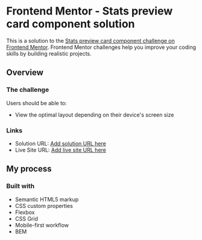 # Frontend Mentor - Stats preview card component solution

This is a solution to the [Stats preview card component challenge on Frontend Mentor](https://www.frontendmentor.io/challenges/stats-preview-card-component-8JqbgoU62). Frontend Mentor challenges help you improve your coding skills by building realistic projects. 

## Overview

### The challenge

Users should be able to:

- View the optimal layout depending on their device's screen size


### Links

- Solution URL: [Add solution URL here](https://www.frontendmentor.io/solutions/mobile-first-responsive-site-using-flexbox-media-query-and-bem-a78aXKwGm)
- Live Site URL: [Add live site URL here](https://dariachi85.github.io/card-component/)

## My process

### Built with

- Semantic HTML5 markup
- CSS custom properties
- Flexbox
- CSS Grid
- Mobile-first workflow
- BEM
